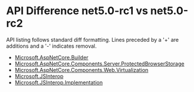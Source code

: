# API Difference net5.0-rc1 vs net5.0-rc2

API listing follows standard diff formatting. Lines preceded by a '+' are
additions and a '-' indicates removal.

* [Microsoft.AspNetCore.Builder](5.0-rc2_Microsoft.AspNetCore.Builder.md)
* [Microsoft.AspNetCore.Components.Server.ProtectedBrowserStorage](5.0-rc2_Microsoft.AspNetCore.Components.Server.ProtectedBrowserStorage.md)
* [Microsoft.AspNetCore.Components.Web.Virtualization](5.0-rc2_Microsoft.AspNetCore.Components.Web.Virtualization.md)
* [Microsoft.JSInterop](5.0-rc2_Microsoft.JSInterop.md)
* [Microsoft.JSInterop.Implementation](5.0-rc2_Microsoft.JSInterop.Implementation.md)
